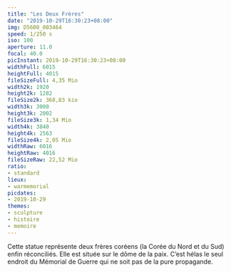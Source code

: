 ```yaml
---
title: "Les Deux Frères"
date: "2019-10-29T16:30:23+08:00"
img: D5600_003464
speed: 1/250 s
iso: 100
aperture: 11.0
focal: 40.0
picInstant: 2019-10-29T16:30:23+08:00
widthFull: 6015
heightFull: 4015
fileSizeFull: 4,35 Mio
width2k: 1920
height2k: 1282
fileSize2k: 368,83 kio
width3k: 3000
height3k: 2002
fileSize3k: 1,34 Mio
width4k: 3840
height4k: 2563
fileSize4k: 2,05 Mio
widthRaw: 6016
heightRaw: 4016
fileSizeRaw: 22,52 Mio
ratio:
- standard
lieux:
- warmemorial
picdates:
- 2019-10-29
themes:
- sculpture
- histoire
- memoire
---
```


Cette statue représente deux frères coréens (la Corée du Nord et du Sud) enfin réconciliés. Elle est située sur le dôme de la paix. C’est hélas le seul endroit du Mémorial de Guerre qui ne soit pas de la pure propagande.